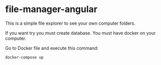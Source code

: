 # file-manager-angular
This is a simple file explorer to see your own computer folders.

If you want try you must create database. You must have docker on your computer. 

Go to Docker file and execute this command:

    docker-compose up

